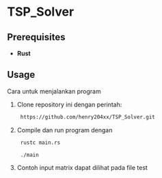 # TSP_Solver

## Prerequisites

- **Rust**  

## Usage
Cara untuk menjalankan program

1. Clone repository ini dengan perintah:
    ```bash
     https://github.com/henry204xx/TSP_Solver.git
    ```
2. Compile dan run program dengan
    ```bash
     rustc main.rs
    ```
    ```bash
     ./main
    ```
3. Contoh input matrix dapat dilihat pada file test

